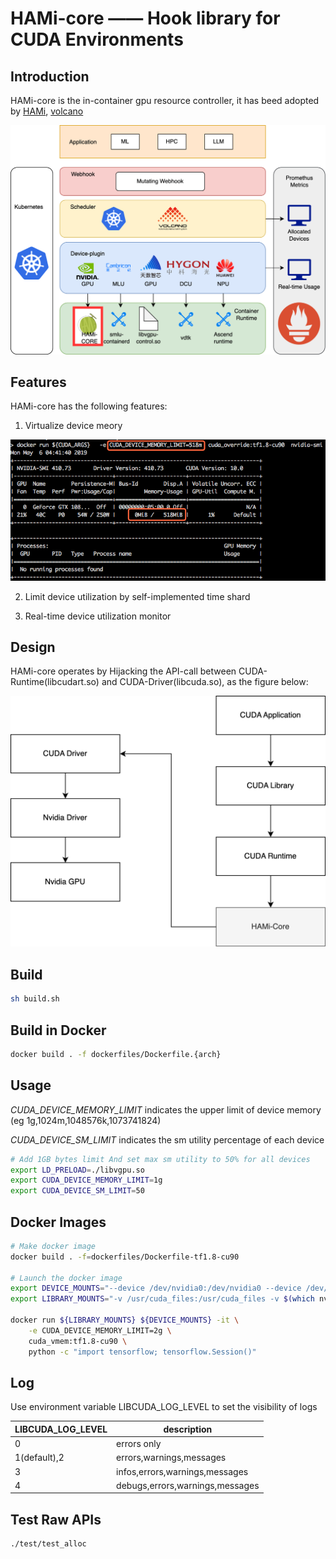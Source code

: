# HAMi-core —— Hook library for CUDA Environments

## Introduction

HAMi-core is the in-container gpu resource controller, it has beed adopted by [HAMi](https://github.com/HAMi-project/HAMi), [volcano](https://github.com/volcano-sh/devices)

<img src="./docs/images/hami-core-arch.png" width = "600" /> 

## Features

HAMi-core has the following features:
1. Virtualize device meory

![image](docs/images/sample_nvidia-smi.png)

2. Limit device utilization by self-implemented time shard

3. Real-time device utilization monitor 

## Design

HAMi-core operates by Hijacking the API-call between CUDA-Runtime(libcudart.so) and CUDA-Driver(libcuda.so), as the figure below:

<img src="./docs/images/hami-core-position.png" width = "600" />

## Build

```bash
sh build.sh
```

## Build in Docker

```bash
docker build . -f dockerfiles/Dockerfile.{arch}
```

## Usage

_CUDA_DEVICE_MEMORY_LIMIT_ indicates the upper limit of device memory (eg 1g,1024m,1048576k,1073741824) 

_CUDA_DEVICE_SM_LIMIT_ indicates the sm utility percentage of each device

```bash
# Add 1GB bytes limit And set max sm utility to 50% for all devices
export LD_PRELOAD=./libvgpu.so
export CUDA_DEVICE_MEMORY_LIMIT=1g
export CUDA_DEVICE_SM_LIMIT=50
```

## Docker Images
```bash
# Make docker image
docker build . -f=dockerfiles/Dockerfile-tf1.8-cu90

# Launch the docker image
export DEVICE_MOUNTS="--device /dev/nvidia0:/dev/nvidia0 --device /dev/nvidia-uvm:/dev/nvidia-uvm --device /dev/nvidiactl:/dev/nvidiactl"
export LIBRARY_MOUNTS="-v /usr/cuda_files:/usr/cuda_files -v $(which nvidia-smi):/bin/nvidia-smi"

docker run ${LIBRARY_MOUNTS} ${DEVICE_MOUNTS} -it \
    -e CUDA_DEVICE_MEMORY_LIMIT=2g \
    cuda_vmem:tf1.8-cu90 \
    python -c "import tensorflow; tensorflow.Session()"
```

## Log

Use environment variable LIBCUDA_LOG_LEVEL to set the visibility of logs

| LIBCUDA_LOG_LEVEL | description |
| ----------------- | ----------- |
|  0          | errors only |
|  1(default),2          | errors,warnings,messages |
|  3                | infos,errors,warnings,messages |
|  4                | debugs,errors,warnings,messages |


## Test Raw APIs

```bash
./test/test_alloc
```
